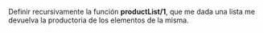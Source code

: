 Definir recursivamente la función **productList/1**, que me dada una lista me devuelva la
productoria de los elementos de la misma. 